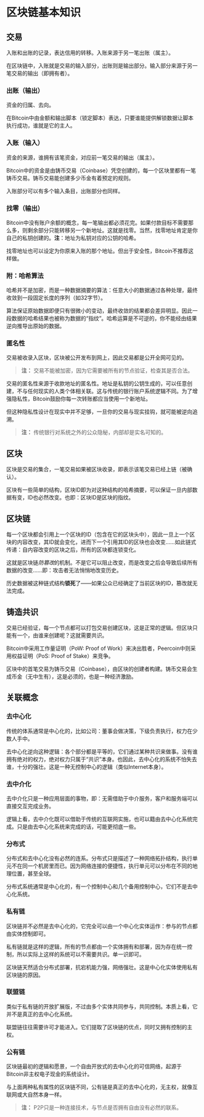 # 区块链基本知识

## 交易

入账和出账的记录，表达信用的转移。入账来源于另一笔出账（属主）。

在区块链中，入账就是交易的输入部分，出账则是输出部分。输入部分来源于另一笔交易的输出（即拥有者）。


### 出账（输出）

资金的归属、去向。

在Bitcoin中由金额和输出脚本（锁定脚本）表达，只要谁能提供解锁数据让脚本执行成功，谁就是它的主人。


### 入账（输入）

资金的来源，谁拥有该笔资金，对应前一笔交易的输出（属主）。

Bitcoin中的资金是由铸币交易（Coinbase）凭空创建的，每一个区块里都有一笔铸币交易。铸币交易能创建多少币金有着预定的规则。

入账部分可以有多个输入条目，出账部分也同样。


### 找零（输出）

Bitcoin中没有账户余额的概念，每一笔输出都必须花完。如果付款目标不需要那么多，则剩余部分只能转移另一个新地址。这就是找零。当然，找零地址肯定是你自己的私钥创建的。**注**：地址为私钥对应的公钥的哈希。

找零地址也可以设定为你原来入账的那个地址。但出于安全性，Bitcoin不推荐这样做。


### 附：哈希算法

哈希并不是加密，而是一种数据摘要的算法：任意大小的数据通过各种处理，最终收敛到一段固定长度的序列（如32字节）。

算法保证原始数据即便只有很微小的变动，最终收敛的结果都会差异明显。因此一段数据的哈希结果也被称为数据的“指纹”。哈希运算是不可逆的，你不能经由结果逆向推导出原始的数据。


### 匿名性

交易被收录入区块，区块被公开发布到网上，因此交易都是公开全网可见的。

> **注：**
> 交易不能被加密，因为它需要被所有的节点验证，检查其是否合法。

交易的匿名性来源于收款地址的匿名性。地址是私钥的公钥生成的，可以任意创建，不与任何现实的人类个体相关联。这与传统的银行账户系统逻辑不同。为了增强隐私性，Bitcoin鼓励你每一次转账都应当使用一个新地址。

但这种隐私性设计在现实中并不足够，一旦你的交易与现实挂钩，就可能被逆向追溯。

> **注：**
> 传统银行对系统之外的公众隐秘，内部却是实名可知的。



## 区块

区块是交易的集合，一笔交易如果被区块收录，即表示该笔交易已经上链（被确认）。

区块有一些简单的结构，区块ID即为对这种结构的哈希摘要，可以保证一旦内部数据有变，ID也必然改变。也即：区块ID是区块的指纹。



## 区块链

每一个区块都会引用上一个区块的ID（包含在它的区块头中），因此一旦上一个区块的内容改变，其ID就会变化，进而下一个引用其ID的区块也会改变……如此链式传递：自内容改变的区块之后，所有的区块都连锁变化。

这就是区块链*防篡改*的机制。不是它可以阻止改变，而是改变之后会导致后续所有数据的改变……即：攻击者无法悄悄地改变历史。

历史数据被这种链式结构**锁死**了——如果公众已经确定了当前区块的ID，篡改就无法完成。



## 铸造共识

交易已经验证，每一个节点都可以打包交易创建区块，这是正常的逻辑。但区块只能有一个，由谁来创建呢？这就需要共识。

Bitcoin中采用工作量证明（PoW: Proof of Work）来决出胜者，Peercoin中则采用权益证明（PoS: Proof of Stake）来竞争。

区块中的首笔交易为铸币交易（Coinbase），由区块的创建者构建。铸币交易会生成币金（无中生有），这是必须的，也是一种经济激励。



## 关联概念

### 去中心化

传统的体系通常是中心化的，比如公司：董事会做决策，下级负责执行，权力在少数人手中。

去中心化逆向这种逻辑：各个部分都是平等的，它们通过某种共识来做事。没有谁拥有绝对的权力，绝对权力只属于“共识”本身。也因此，去中心化的系统不怕失去谁，十分的强壮。这是一种无控制中心的逻辑（类似Internet本身）。


### 去中介化

去中介化只是一种应用层面的事物，即：无需借助于中介服务，客户和服务端可以直接交互完成业务。

逻辑上看，去中介化既可以借助于传统的互联网实施，也可以籍由去中心化系统完成。只是由去中心化系统来完成的话，可能更彻底一些。


### 分布式

分布式和去中心化没有必然的连系。分布式只是描述了一种网络拓扑结构，执行单元不在同一个机房里而已。因为网络连接的便捷性，执行单元可以分布在不同的地理位置，甚至全球。

分布式系统通常是中心化的，有一个控制中心和几个备用控制中心，它们不是去中心化系统。


### 私有链

区块链并不必然是去中心化的，它完全可以由一个中心化实体运作：参与的节点都由实体控制即可。

私有链就是这样的逻辑，所有的节点都由一个实体拥有和部署，因为存在统一控制，所以实际上这样的系统可以不需要共识。单一识即可。

区块链天然适合分布式部署，抗宕机能力强，网络强壮。这是中心化实体使用私有区块链的原因。


### 联盟链

类似于私有链的开放扩展版，不过由多个实体共同参与，共同控制。本质上看，它并不是真正的去中心化系统。

联盟链往往需要许可才能进入。它们提取了区块链的优点，同时又拥有控制的主权。


### 公有链

区块链最初的逻辑和愿景，一个自由开放式的去中心化的可信网络，起源于Bitcoin非主权电子现金的系统设计。

与上面两种私有属性的区块链不同，公有链是真正的去中心化的，无主权，就像互联网或大自然本身一样。

> **注：**
> P2P只是一种连接技术，与节点是否拥有自由没有必然的联系。
